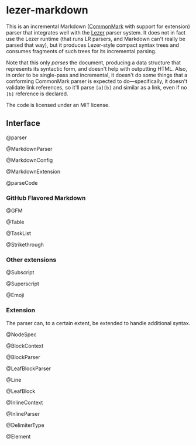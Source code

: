 <!-- /README.md is generated from /src/README.md -->

# lezer-markdown

This is an incremental Markdown ([CommonMark](https://commonmark.org/)
with support for extension) parser that integrates well with the
[Lezer](https://lezer.codemirror.net/) parser system. It does not in
fact use the Lezer runtime (that runs LR parsers, and Markdown can't
really be parsed that way), but it produces Lezer-style compact syntax
trees and consumes fragments of such trees for its incremental
parsing.

Note that this only _parses_ the document, producing a data structure
that represents its syntactic form, and doesn't help with outputting
HTML. Also, in order to be single-pass and incremental, it doesn't do
some things that a conforming CommonMark parser is expected to
do—specifically, it doesn't validate link references, so it'll parse
`[a][b]` and similar as a link, even if no `[b]` reference is
declared.

The code is licensed under an MIT license.

## Interface

@parser

@MarkdownParser

@MarkdownConfig

@MarkdownExtension

@parseCode

### GitHub Flavored Markdown

@GFM

@Table

@TaskList

@Strikethrough

### Other extensions

@Subscript

@Superscript

@Emoji

### Extension

The parser can, to a certain extent, be extended to handle additional
syntax.

@NodeSpec

@BlockContext

@BlockParser

@LeafBlockParser

@Line

@LeafBlock

@InlineContext

@InlineParser

@DelimiterType

@Element
